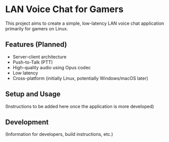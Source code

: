 # LAN Voice Chat for Gamers
This project aims to create a simple, low-latency LAN voice chat application primarily for gamers on Linux.
## Features (Planned)
- Server-client architecture
- Push-to-Talk (PTT)
- High-quality audio using Opus codec
- Low latency
- Cross-platform (initially Linux, potentially Windows/macOS later)
## Setup and Usage
(Instructions to be added here once the application is more developed)
## Development
(Information for developers, build instructions, etc.)
